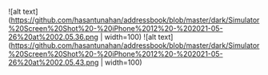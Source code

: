 ![alt text](https://github.com/hasantunahan/addressbook/blob/master/dark/Simulator%20Screen%20Shot%20-%20iPhone%2012%20-%202021-05-26%20at%2002.05.36.png | width=100)
![alt text](https://github.com/hasantunahan/addressbook/blob/master/dark/Simulator%20Screen%20Shot%20-%20iPhone%2012%20-%202021-05-26%20at%2002.05.43.png | width=100)
